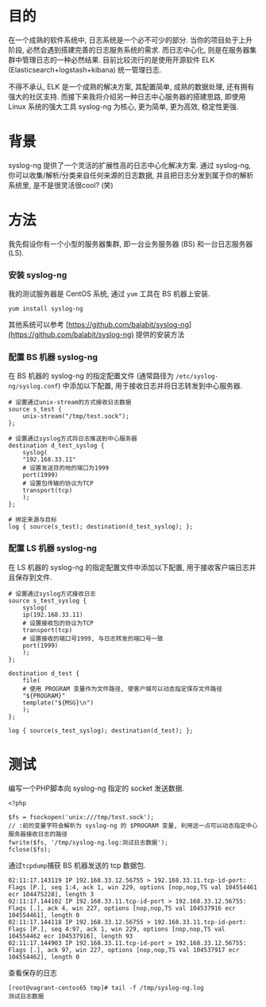 # 目的

在一个成熟的软件系统中, 日志系统是一个必不可少的部分. 当你的项目处于上升阶段, 必然会遇到搭建完善的日志服务系统的需求. 而日志中心化, 则是在服务器集群中管理日志的一种必然结果. 目前比较流行的是使用开源软件 ELK (Elasticsearch+logstash+kibana) 统一管理日志. 

不得不承认, ELK 是一个成熟的解决方案, 其配置简单, 成熟的数据处理, 还有拥有强大的社区支持. 而接下来我将介绍另一种日志中心服务器的搭建思路, 即使用 Linux 系统的强大工具 syslog-ng 为核心, 更为简单, 更为高效, 稳定性更强.

# 背景

syslog-ng 提供了一个灵活的扩展性高的日志中心化解决方案. 通过 syslog-ng, 你可以收集/解析/分类来自任何来源的日志数据, 并且把日志分发到属于你的解析系统里, 是不是很灵活很cool? (笑)

# 方法

我先假设你有一个小型的服务器集群, 即一台业务服务器 (BS) 和一台日志服务器 (LS). 

### 安装 syslog-ng

我的测试服务器是 CentOS 系统, 通过 `yum` 工具在 BS 机器上安装.

```
yum install syslog-ng
```

其他系统可以参考 [https://github.com/balabit/syslog-ng](https://github.com/balabit/syslog-ng) 提供的安装方法

### 配置 BS 机器 syslog-ng

在 BS 机器的 syslog-ng 的指定配置文件 (通常路径为 `/etc/syslog-ng/syslog.conf`) 中添加以下配置, 用于接收日志并将日志转发到中心服务器.

```
# 设置通过unix-stream的方式接收日志数据
source s_test {
	unix-stream("/tmp/test.sock");
};

# 设置通过syslog方式将日志推送到中心服务器
destination d_test_syslog {
	syslog(
	"192.168.33.11"
	# 设置发送目的地的端口为1999
	port(1999)
	# 设置包传输的协议为TCP
	transport(tcp)
	);
};

# 绑定来源与目标
log { source(s_test); destination(d_test_syslog); };
```

### 配置 LS 机器 syslog-ng

在 LS 机器的 syslog-ng 的指定配置文件中添加以下配置, 用于接收客户端日志并且保存到文件.

```
# 设置通过syslog方式接收日志
source s_test_syslog {
    syslog(
    ip(192.168.33.11)
    # 设置接收包的协议为TCP
    transport(tcp)
    # 设置接收的端口号1999, 与日志转发的端口号一致
    port(1999)
    );
};

destination d_test {
    file(
    # 使用 PROGRAM 变量作为文件路径, 使客户端可以动态指定保存文件路径
    "${PROGRAM}"
    template("${MSG}\n")
    );
};

log { source(s_test_syslog); destination(d_test); };
```

# 测试

编写一个PHP脚本向 syslog-ng 指定的 socket 发送数据.

```
<?php

$fs = fsockopen('unix:///tmp/test.sock');
// :前的变量字符会解析为 syslog-ng 的 $PROGRAM 变量, 利用这一点可以动态指定中心服务器接收日志的路径
fwrite($fs, '/tmp/syslog-ng.log:测试日志数据');
fclose($fs);
```

通过`tcpdump`捕获 BS 机器发送的 tcp 数据包.

```
02:11:17.143119 IP 192.168.33.12.56755 > 192.168.33.11.tcp-id-port: Flags [P.], seq 1:4, ack 1, win 229, options [nop,nop,TS val 104554461 ecr 104475228], length 3
02:11:17.144102 IP 192.168.33.11.tcp-id-port > 192.168.33.12.56755: Flags [.], ack 4, win 227, options [nop,nop,TS val 104537916 ecr 104554461], length 0
02:11:17.144118 IP 192.168.33.12.56755 > 192.168.33.11.tcp-id-port: Flags [P.], seq 4:97, ack 1, win 229, options [nop,nop,TS val 104554462 ecr 104537916], length 93
02:11:17.144903 IP 192.168.33.11.tcp-id-port > 192.168.33.12.56755: Flags [.], ack 97, win 227, options [nop,nop,TS val 104537917 ecr 104554462], length 0
```

查看保存的日志

```
[root@vagrant-centos65 tmp]# tail -f /tmp/syslog-ng.log
测试日志数据
```
